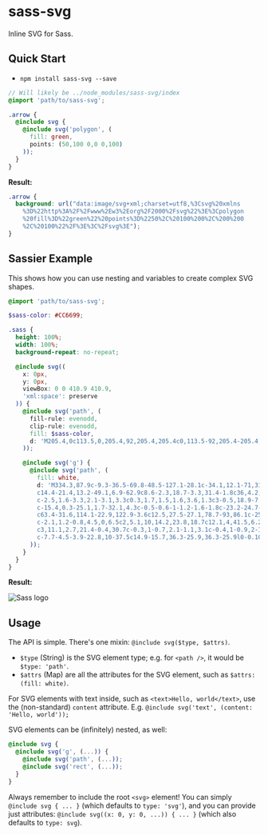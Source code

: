 # sass-svg
Inline SVG for Sass.

## Quick Start
- `npm install sass-svg --save`

```scss
// Will likely be ../node_modules/sass-svg/index
@import 'path/to/sass-svg';

.arrow {
  @include svg {
    @include svg('polygon', (
      fill: green,
      points: (50,100 0,0 0,100)
    ));
  }
}
```

**Result:**
```css
.arrow {
  background: url("data:image/svg+xml;charset=utf8,%3Csvg%20xmlns
    %3D%22http%3A%2F%2Fwww%2Ew3%2Eorg%2F2000%2Fsvg%22%3E%3Cpolygon
    %20fill%3D%22green%22%20points%3D%2250%2C%20100%200%2C%200%200
    %2C%20100%22%2F%3E%3C%2Fsvg%3E");
}
```

## Sassier Example
This shows how you can use nesting and variables to create complex SVG shapes.

```scss
@import 'path/to/sass-svg';

$sass-color: #CC6699;

.sass {
  height: 100%;
  width: 100%;
  background-repeat: no-repeat;

  @include svg((
    x: 0px,
    y: 0px,
    viewBox: 0 0 410.9 410.9,
    'xml:space': preserve
  )) {
    @include svg('path', (
      fill-rule: evenodd,
      clip-rule: evenodd,
      fill: $sass-color,
      d: 'M205.4,0c113.5,0,205.4,92,205.4,205.4c0,113.5-92,205.4-205.4,205.4C92,410.9,0,318.9,0,205.4 C0,92,92,0,205.4,0L205.4,0z'
    ));

    @include svg('g') {
      @include svg('path', (
        fill: white,
        d: 'M334.3,87.9c-9.3-36.5-69.8-48.5-127.1-28.1c-34.1,12.1-71,31.1-97.5,55.9c-31.5,29.5-36.6,55.2-34.5,65.9 c7.3,37.9,59.2,62.6,80.5,81v0.1c-6.3,3.1-52.3,26.4-63.1,50.2c-11.4,25.1,1.8,43.1,10.5,45.6c27,7.5,54.7-6,69.6-28.2
        c14.4-21.4,13.2-49.1,6.9-62.9c8.6-2.3,18.7-3.3,31.4-1.8c36,4.2,43.1,26.7,41.8,36.1c-1.4,9.4-8.9,14.6-11.4,16.2
        c-2.5,1.6-3.3,2.1-3.1,3.3c0.3,1.7,1.5,1.6,3.6,1.3c3-0.5,18.9-7.7,19.6-25c0.9-22.1-20.3-46.8-57.7-46.1
        c-15.4,0.3-25.1,1.7-32.1,4.3c-0.5-0.6-1-1.2-1.6-1.8c-23.2-24.7-66-42.2-64.1-75.4c0.7-12.1,4.9-43.9,82.2-82.4
        c63.4-31.6,114.1-22.9,122.9-3.6c12.5,27.5-27.1,78.7-93,86.1c-25.1,2.8-38.3-6.9-41.6-10.5c-3.5-3.8-4-4-5.3-3.3
        c-2.1,1.2-0.8,4.5,0,6.5c2,5.1,10,14.2,23.8,18.7c12.1,4,41.5,6.2,77.2-7.6C312.3,166.7,343.4,123.8,334.3,87.9z M164.6,273.9
        c3,11.1,2.7,21.4-0.4,30.7c-0.3,1-0.7,2.1-1.1,3.1c-0.4,1-0.9,2-1.3,3c-2.4,4.9-5.6,9.6-9.5,13.8c-11.9,13-28.6,17.9-35.8,13.8
        c-7.7-4.5-3.9-22.8,10-37.5c14.9-15.7,36.3-25.9,36.3-25.9l0-0.1C163.3,274.6,164,274.2,164.6,273.9z'
      ));
    }
  }
}
```

**Result:**

![Sass logo](http://sass-lang.com/assets/img/styleguide/seal-color-aef0354c.png)

## Usage
The API is simple. There's one mixin: `@include svg($type, $attrs)`.

- `$type` (String) is the SVG element type; e.g. for `<path />`, it would be `$type: 'path'`.
- `$attrs` (Map) are all the attributes for the SVG element, such as `$attrs: (fill: white)`.

For SVG elements with text inside, such as `<text>Hello, world</text>`, use the (non-standard) `content` attribute. E.g. `@include svg('text', (content: 'Hello, world'));`

SVG elements can be (infinitely) nested, as well:

```scss
@include svg {
  @include svg('g', (...)) {
    @include svg('path', (...));
    @include svg('rect', (...));
  }
}
```

Always remember to include the root `<svg>` element! You can simply `@include svg { ... }` (which defaults to `type: 'svg'`), and you can provide just attributes: `@include svg((x: 0, y: 0, ...)) { ... }` (which also defaults to `type: svg`).
